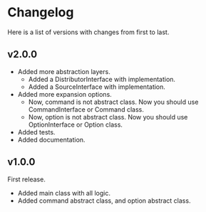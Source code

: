 # Changelog
Here is a list of versions with changes from first to last.

## v2.0.0
- Added more abstraction layers.
  - Added a DistributorInterface with implementation.
  - Added a SourceInterface with implementation.
- Added more expansion options.
  - Now, command is not abstract class. Now you should use CommandInterface or Command class.
  - Now, option is not abstract class. Now you should use OptionInterface or Option class.
- Added tests.
- Added documentation.

## v1.0.0
First release.

- Added main class with all logic.
- Added command abstract class, and option abstract class.